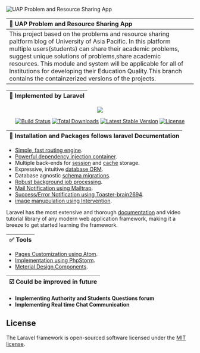 ![UAP Problem and Resource Sharing App](https://github.com/Remonhasan/uap-pars-app/blob/master/uap-pars-github.png)

| :bell: UAP Problem and Resource Sharing App |
|:--------------------|
|This project based on the problems and resource sharing paltform blog of University of Asia Pacific. In this platform multiple users(students) can share their academic problems, suggest unique solutions of problems,share academic resources. This module and system will be applicable for all of Institutions for developing their Education Quality.This branch contains the containzerized versions of the projects.|

| :pill: Implemented by Laravel |
|:--------------------|

<p align="center"><img src="https://laravel.com/assets/img/components/logo-laravel.svg"></p>

<p align="center">
<a href="https://travis-ci.org/laravel/framework"><img src="https://travis-ci.org/laravel/framework.svg" alt="Build Status"></a>
<a href="https://packagist.org/packages/laravel/framework"><img src="https://poser.pugx.org/laravel/framework/d/total.svg" alt="Total Downloads"></a>
<a href="https://packagist.org/packages/laravel/framework"><img src="https://poser.pugx.org/laravel/framework/v/stable.svg" alt="Latest Stable Version"></a>
<a href="https://packagist.org/packages/laravel/framework"><img src="https://poser.pugx.org/laravel/framework/license.svg" alt="License"></a>
</p>

| :pushpin: Installation and Packages follows laravel Documentation |
|:--------------------|

- [Simple, fast routing engine](https://laravel.com/docs/routing).
- [Powerful dependency injection container](https://laravel.com/docs/container).
- Multiple back-ends for [session](https://laravel.com/docs/session) and [cache](https://laravel.com/docs/cache) storage.
- Expressive, intuitive [database ORM](https://laravel.com/docs/eloquent).
- Database agnostic [schema migrations](https://laravel.com/docs/migrations).
- [Robust background job processing](https://laravel.com/docs/queues).
- [Mail Notification using Mailtrap](https://blog.mailtrap.io/mailtrap-getting-started-guide/).
- [Success/Error Notification using Toaster-brain2694](https://github.com/brian2694/laravel-toastr).
- [image manupulation using Intervention](http://image.intervention.io/getting_started/installation).

Laravel has the most extensive and thorough [documentation](https://laravel.com/docs) and video tutorial library of any modern web application framework, making it a breeze to get started learning the framework.

| :white_check_mark: Tools |
|:--------------------|
- [Pages Customization using Atom](https://atom.io/).
- [Implementation using PhpStorm](https://www.jetbrains.com/phpstorm/).
- [Meterial Design Components](https://material.io/design/).

| :ballot_box_with_check: Could be improved in future |
|:--------------------|

- **Implementing Authority and Students Questions forum**
- **Implementing Real time Chat Communication**



## License

The Laravel framework is open-sourced software licensed under the [MIT license](https://opensource.org/licenses/MIT).

